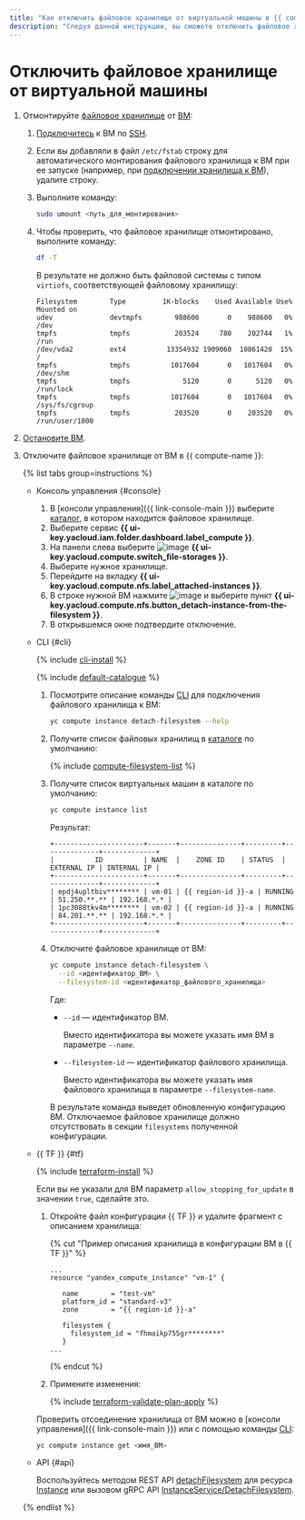```yaml
---
title: "Как отключить файловое хранилище от виртуальной машины в {{ compute-full-name }}"
description: "Следуя данной инструкции, вы сможете отключить файловое хранилище от виртуальной машины."
---
```


# Отключить файловое хранилище от виртуальной машины

1. Отмонтируйте [файловое хранилище](../../concepts/filesystem.md) от [ВМ](../../concepts/vm.md):
   1. [Подключитесь](../vm-connect/ssh.md) к ВМ по [SSH](../../../glossary/ssh-keygen.md).
   1. Если вы добавляли в файл `/etc/fstab` строку для автоматического монтирования файлового хранилища к ВМ при ее запуске (например, при [подключении хранилища к ВМ](attach-to-vm.md)), удалите строку.
   1. Выполните команду:

      ```bash
      sudo umount <путь_для_монтирования>
      ```

   1. Чтобы проверить, что файловое хранилище отмонтировано, выполните команду:

      ```bash
      df -T
      ```

      В результате не должно быть файловой системы с типом `virtiofs`, соответствующей файловому хранилищу:

      ```text
      Filesystem        Type         1K-blocks    Used Available Use% Mounted on
      udev              devtmpfs        988600       0    988600   0% /dev
      tmpfs             tmpfs           203524     780    202744   1% /run
      /dev/vda2         ext4          13354932 1909060  10861420  15% /
      tmpfs             tmpfs          1017604       0   1017604   0% /dev/shm
      tmpfs             tmpfs             5120       0      5120   0% /run/lock
      tmpfs             tmpfs          1017604       0   1017604   0% /sys/fs/cgroup
      tmpfs             tmpfs           203520       0    203520   0% /run/user/1000
      ```

1. [Остановите ВМ](../vm-control/vm-stop-and-start.md).
1. Отключите файловое хранилище от ВМ в {{ compute-name }}:

   {% list tabs group=instructions %}

   - Консоль управления {#console}

     1. В [консоли управления]({{ link-console-main }}) выберите [каталог](../../../resource-manager/concepts/resources-hierarchy.md#folder), в котором находится файловое хранилище.
     1. Выберите сервис **{{ ui-key.yacloud.iam.folder.dashboard.label_compute }}**.
     1. На панели слева выберите ![image](../../../_assets/console-icons/nodes-right.svg) **{{ ui-key.yacloud.compute.switch_file-storages }}**.
     1. Выберите нужное хранилище.
     1. Перейдите на вкладку **{{ ui-key.yacloud.compute.nfs.label_attached-instances }}**.
     1. В строке нужной ВМ нажмите ![image](../../../_assets/console-icons/ellipsis.svg) и выберите пункт **{{ ui-key.yacloud.compute.nfs.button_detach-instance-from-the-filesystem }}**.
     1. В открывшемся окне подтвердите отключение.

   - CLI {#cli}

     {% include [cli-install](../../../_includes/cli-install.md) %}

     {% include [default-catalogue](../../../_includes/default-catalogue.md) %}

     1. Посмотрите описание команды [CLI](../../../cli/) для подключения файлового хранилища к ВМ:

        ```bash
        yc compute instance detach-filesystem --help
        ```

     1. Получите список файловых хранилищ в [каталоге](../../../resource-manager/concepts/resources-hierarchy.md#folder) по умолчанию:

        {% include [compute-filesystem-list](../../_includes_service/compute-filesystem-list.md) %}

     1. Получите список виртуальных машин в каталоге по умолчанию:

        ```bash
        yc compute instance list
        ```

        Результат:

        ```text
        +----------------------+-------+---------------+---------+--------------+-------------+
        |          ID          | NAME  |    ZONE ID    | STATUS  |  EXTERNAL IP | INTERNAL IP |
        +----------------------+-------+---------------+---------+--------------+-------------+
        | epdj4upltbiv******** | vm-01 | {{ region-id }}-a | RUNNING | 51.250.**.** | 192.168.*.* |
        | 1pc3088tkv4m******** | vm-02 | {{ region-id }}-a | RUNNING | 84.201.**.** | 192.168.*.* |
        +----------------------+-------+---------------+---------+--------------+-------------+
          ```

     1. Отключите файловое хранилище от ВМ:

        ```bash
        yc compute instance detach-filesystem \
          --id <идентификатор_ВМ> \
          --filesystem-id <идентификатор_файлового_хранилища>
        ```

        Где:
        * `--id` — идентификатор ВМ.

          Вместо идентификатора вы можете указать имя ВМ в параметре `--name`.

        * `--filesystem-id` — идентификатор файлового хранилища.

          Вместо идентификатора вы можете указать имя файлового хранилища в параметре `--filesystem-name`.

        В результате команда выведет обновленную конфигурацию ВМ. Отключаемое файловое хранилище должно отсутствовать в секции `filesystems` полученной конфигурации.

   - {{ TF }} {#tf}

     {% include [terraform-install](../../../_includes/terraform-install.md) %}

     Если вы не указали для ВМ параметр `allow_stopping_for_update` в значении `true`, сделайте это.
     1. Откройте файл конфигурации {{ TF }} и удалите фрагмент с описанием хранилища:

        {% cut "Пример описания хранилища в конфигурации ВМ в {{ TF }}" %}

        ```hcl
        ...
        resource "yandex_compute_instance" "vm-1" {

           name        = "test-vm"
           platform_id = "standard-v3"
           zone        = "{{ region-id }}-a"

           filesystem {
             filesystem_id = "fhmaikp755gr********"
           }
        ...
        ```

        {% endcut %}

     1. Примените изменения:

        {% include [terraform-validate-plan-apply](../../../_tutorials/_tutorials_includes/terraform-validate-plan-apply.md) %}

     Проверить отсоединение хранилища от ВМ можно в [консоли управления]({{ link-console-main }}) или с помощью команды [CLI](../../../cli/):

     ```bash
     yc compute instance get <имя_ВМ>
     ```

   - API {#api}

     Воспользуйтесь методом REST API [detachFilesystem](../../api-ref/Instance/detachFilesystem.md) для ресурса [Instance](../../api-ref/Instance/index.md) или вызовом gRPC API [InstanceService/DetachFilesystem](../../api-ref/grpc/instance_service.md#DetachFilesystem).

   {% endlist %}